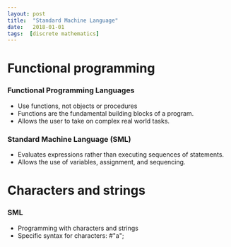 ```yaml
---
layout: post
title:  "Standard Machine Language"
date:   2018-01-01
tags:  [discrete mathematics]
---
```

# Functional programming
### Functional Programming Languages
* Use functions, not objects or procedures
* Functions are the fundamental building blocks of a program.
* Allows the user to take on complex real world tasks.

### Standard Machine Language (SML)
* Evaluates expressions rather than executing sequences of statements.
* Allows the use of variables, assignment, and sequencing.

<!-- Datatypes -->
# Characters and strings
### SML
* Programming with characters and strings
* Specific syntax for characters: #"a";

<!-- Recursive functions -->
<!-- Analyzing Data Sequences
# Use SML to create lists
# Perform functions on lists
# Create datatypes that use lists -->